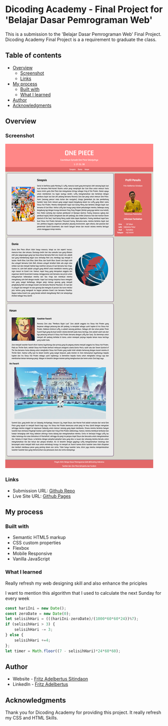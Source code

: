 # Dicoding Academy - Final Project for 'Belajar Dasar Pemrograman Web'

This is a submission to the 'Belajar Dasar Pemrograman Web' Final Project. Dicoding Academy Final Project is a a requirement to graduate the class. 

## Table of contents

- [Overview](#overview)
  - [Screenshot](#screenshot)
  - [Links](#links)
- [My process](#my-process)
  - [Built with](#built-with)
  - [What I learned](#what-i-learned)
- [Author](#author)
- [Acknowledgments](#acknowledgments)

## Overview

### Screenshot

![](./screenshot.png)

### Links

- Submission URL: [Github Repo](https://github.com/fritzadelbertus/DAP_Bookshelf-App)
- Live Site URL: [Github Pages](https://fritzadelbertus.github.io/DAP_Bookshelf-App/)

## My process

### Built with

- Semantic HTML5 markup
- CSS custom properties
- Flexbox
- Mobile Responsive
- Vanilla JavaScript

### What I learned

Really refresh my web designing skill and also enhance the priciples

I want to mention this algorithm that I used to calculate the next Sunday for every week

```js
const hariIni = new Date();
const zeroDate = new Date(0);
let selisihHari = (((hariIni-zeroDate)/(1000*60*60*24))%7);
if (selisihHari > 3) {
    selisihHari -= 3;
} else {
    selisihHari +=4;
};
let timer = Math.floor((7 - selisihHari)*24*60*60);
```

## Author

- Website - [Fritz Adelbertus Sitindaon](https://www.furitsu.site)
- LinkedIn - [Fritz Adelbertus](https://www.linkedin.com/in/fritzadelbertus/)

## Acknowledgments

Thank you for Dicoding Academy for providing this project. It really refresh my CSS and HTML Skills.
